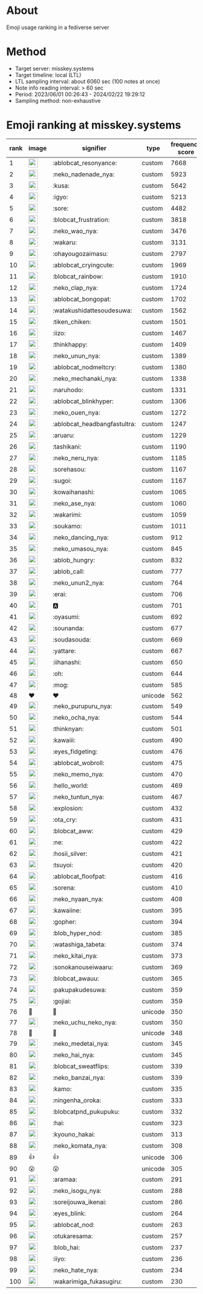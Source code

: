 # About
Emoji usage ranking in a fediverse server

# Method
- Target server: misskey.systems
- Target timeline: local (LTL)
- LTL sampling interval: about 6060 sec (100 notes at once)
- Note info reading interval: > 60 sec
- Period: 2023/06/01 00:26:43 - 2024/02/22 19:29:12 
- Sampling method: non-exhaustive

# Emoji ranking at misskey.systems

|rank|image|signifier|type|frequency score|
|----|----|----|----|----|
|1|<img height="24" src="https://misskey.systems/emoji/ablobcat_resonyance.webp">|:ablobcat_resonyance:|custom|7668|
|2|<img height="24" src="https://misskey.systems/emoji/neko_nadenade_nya.webp">|:neko_nadenade_nya:|custom|5923|
|3|<img height="24" src="https://misskey.systems/emoji/kusa.webp">|:kusa:|custom|5642|
|4|<img height="24" src="https://misskey.systems/emoji/igyo.webp">|:igyo:|custom|5213|
|5|<img height="24" src="https://misskey.systems/emoji/sore.webp">|:sore:|custom|4482|
|6|<img height="24" src="https://misskey.systems/emoji/blobcat_frustration.webp">|:blobcat_frustration:|custom|3818|
|7|<img height="24" src="https://misskey.systems/emoji/neko_wao_nya.webp">|:neko_wao_nya:|custom|3476|
|8|<img height="24" src="https://misskey.systems/emoji/wakaru.webp">|:wakaru:|custom|3131|
|9|<img height="24" src="https://misskey.systems/emoji/ohayougozaimasu.webp">|:ohayougozaimasu:|custom|2797|
|10|<img height="24" src="https://misskey.systems/emoji/ablobcat_cryingcute.webp">|:ablobcat_cryingcute:|custom|1969|
|11|<img height="24" src="https://misskey.systems/emoji/blobcat_rainbow.webp">|:blobcat_rainbow:|custom|1910|
|12|<img height="24" src="https://misskey.systems/emoji/neko_clap_nya.webp">|:neko_clap_nya:|custom|1724|
|13|<img height="24" src="https://misskey.systems/emoji/ablobcat_bongopat.webp">|:ablobcat_bongopat:|custom|1702|
|14|<img height="24" src="https://misskey.systems/emoji/watakushidattesoudesuwa.webp">|:watakushidattesoudesuwa:|custom|1562|
|15|<img height="24" src="https://misskey.systems/emoji/tiken_chiken.webp">|:tiken_chiken:|custom|1501|
|16|<img height="24" src="https://misskey.systems/emoji/iizo.webp">|:iizo:|custom|1467|
|17|<img height="24" src="https://misskey.systems/emoji/thinkhappy.webp">|:thinkhappy:|custom|1409|
|18|<img height="24" src="https://misskey.systems/emoji/neko_unun_nya.webp">|:neko_unun_nya:|custom|1389|
|19|<img height="24" src="https://misskey.systems/emoji/ablobcat_nodmeltcry.webp">|:ablobcat_nodmeltcry:|custom|1380|
|20|<img height="24" src="https://misskey.systems/emoji/neko_mechanaki_nya.webp">|:neko_mechanaki_nya:|custom|1338|
|21|<img height="24" src="https://misskey.systems/emoji/naruhodo.webp">|:naruhodo:|custom|1331|
|22|<img height="24" src="https://misskey.systems/emoji/ablobcat_blinkhyper.webp">|:ablobcat_blinkhyper:|custom|1306|
|23|<img height="24" src="https://misskey.systems/emoji/neko_ouen_nya.webp">|:neko_ouen_nya:|custom|1272|
|24|<img height="24" src="https://misskey.systems/emoji/ablobcat_headbangfastultra.webp">|:ablobcat_headbangfastultra:|custom|1247|
|25|<img height="24" src="https://misskey.systems/emoji/aruaru.webp">|:aruaru:|custom|1229|
|26|<img height="24" src="https://misskey.systems/emoji/tashikani.webp">|:tashikani:|custom|1190|
|27|<img height="24" src="https://misskey.systems/emoji/neko_neru_nya.webp">|:neko_neru_nya:|custom|1185|
|28|<img height="24" src="https://misskey.systems/emoji/sorehasou.webp">|:sorehasou:|custom|1167|
|29|<img height="24" src="https://misskey.systems/emoji/sugoi.webp">|:sugoi:|custom|1167|
|30|<img height="24" src="https://misskey.systems/emoji/kowaihanashi.webp">|:kowaihanashi:|custom|1065|
|31|<img height="24" src="https://misskey.systems/emoji/neko_ase_nya.webp">|:neko_ase_nya:|custom|1060|
|32|<img height="24" src="https://misskey.systems/emoji/wakarimi.webp">|:wakarimi:|custom|1059|
|33|<img height="24" src="https://misskey.systems/emoji/soukamo.webp">|:soukamo:|custom|1011|
|34|<img height="24" src="https://misskey.systems/emoji/neko_dancing_nya.webp">|:neko_dancing_nya:|custom|912|
|35|<img height="24" src="https://misskey.systems/emoji/neko_umasou_nya.webp">|:neko_umasou_nya:|custom|845|
|36|<img height="24" src="https://misskey.systems/emoji/ablob_hungry.webp">|:ablob_hungry:|custom|832|
|37|<img height="24" src="https://misskey.systems/emoji/ablob_call.webp">|:ablob_call:|custom|777|
|38|<img height="24" src="https://misskey.systems/emoji/neko_unun2_nya.webp">|:neko_unun2_nya:|custom|764|
|39|<img height="24" src="https://misskey.systems/emoji/erai.webp">|:erai:|custom|706|
|40|<img height="24" src="https://misskey.systems/emoji/a.webp">|:a:|custom|701|
|41|<img height="24" src="https://misskey.systems/emoji/oyasumi.webp">|:oyasumi:|custom|692|
|42|<img height="24" src="https://misskey.systems/emoji/sounanda.webp">|:sounanda:|custom|677|
|43|<img height="24" src="https://misskey.systems/emoji/soudasouda.webp">|:soudasouda:|custom|669|
|44|<img height="24" src="https://misskey.systems/emoji/yattare.webp">|:yattare:|custom|667|
|45|<img height="24" src="https://misskey.systems/emoji/iihanashi.webp">|:iihanashi:|custom|650|
|46|<img height="24" src="https://misskey.systems/emoji/oh.webp">|:oh:|custom|644|
|47|<img height="24" src="https://misskey.systems/emoji/mog.webp">|:mog:|custom|585|
|48|❤|❤|unicode|562|
|49|<img height="24" src="https://misskey.systems/emoji/neko_purupuru_nya.webp">|:neko_purupuru_nya:|custom|549|
|50|<img height="24" src="https://misskey.systems/emoji/neko_ocha_nya.webp">|:neko_ocha_nya:|custom|544|
|51|<img height="24" src="https://misskey.systems/emoji/thinknyan.webp">|:thinknyan:|custom|501|
|52|<img height="24" src="https://misskey.systems/emoji/kawaiii.webp">|:kawaiii:|custom|490|
|53|<img height="24" src="https://misskey.systems/emoji/eyes_fidgeting.webp">|:eyes_fidgeting:|custom|476|
|54|<img height="24" src="https://misskey.systems/emoji/ablobcat_wobroll.webp">|:ablobcat_wobroll:|custom|475|
|55|<img height="24" src="https://misskey.systems/emoji/neko_memo_nya.webp">|:neko_memo_nya:|custom|470|
|56|<img height="24" src="https://misskey.systems/emoji/hello_world.webp">|:hello_world:|custom|469|
|57|<img height="24" src="https://misskey.systems/emoji/neko_tuntun_nya.webp">|:neko_tuntun_nya:|custom|467|
|58|<img height="24" src="https://misskey.systems/emoji/explosion.webp">|:explosion:|custom|432|
|59|<img height="24" src="https://misskey.systems/emoji/ota_cry.webp">|:ota_cry:|custom|431|
|60|<img height="24" src="https://misskey.systems/emoji/blobcat_aww.webp">|:blobcat_aww:|custom|429|
|61|<img height="24" src="https://misskey.systems/emoji/ne.webp">|:ne:|custom|422|
|62|<img height="24" src="https://misskey.systems/emoji/hosii_silver.webp">|:hosii_silver:|custom|421|
|63|<img height="24" src="https://misskey.systems/emoji/tsuyoi.webp">|:tsuyoi:|custom|420|
|64|<img height="24" src="https://misskey.systems/emoji/ablobcat_floofpat.webp">|:ablobcat_floofpat:|custom|416|
|65|<img height="24" src="https://misskey.systems/emoji/sorena.webp">|:sorena:|custom|410|
|66|<img height="24" src="https://misskey.systems/emoji/neko_nyaan_nya.webp">|:neko_nyaan_nya:|custom|408|
|67|<img height="24" src="https://misskey.systems/emoji/kawaiine.webp">|:kawaiine:|custom|395|
|68|<img height="24" src="https://misskey.systems/emoji/gopher.webp">|:gopher:|custom|394|
|69|<img height="24" src="https://misskey.systems/emoji/blob_hyper_nod.webp">|:blob_hyper_nod:|custom|385|
|70|<img height="24" src="https://misskey.systems/emoji/watashiga_tabeta.webp">|:watashiga_tabeta:|custom|374|
|71|<img height="24" src="https://misskey.systems/emoji/neko_kitai_nya.webp">|:neko_kitai_nya:|custom|373|
|72|<img height="24" src="https://misskey.systems/emoji/sonokanouseiwaaru.webp">|:sonokanouseiwaaru:|custom|369|
|73|<img height="24" src="https://misskey.systems/emoji/blobcat_awauu.webp">|:blobcat_awauu:|custom|365|
|74|<img height="24" src="https://misskey.systems/emoji/pakupakudesuwa.webp">|:pakupakudesuwa:|custom|359|
|75|<img height="24" src="https://misskey.systems/emoji/gojiai.webp">|:gojiai:|custom|359|
|76|🍗|🍗|unicode|350|
|77|<img height="24" src="https://misskey.systems/emoji/neko_uchu_neko_nya.webp">|:neko_uchu_neko_nya:|custom|350|
|78|🎉|🎉|unicode|348|
|79|<img height="24" src="https://misskey.systems/emoji/neko_medetai_nya.webp">|:neko_medetai_nya:|custom|345|
|80|<img height="24" src="https://misskey.systems/emoji/neko_hai_nya.webp">|:neko_hai_nya:|custom|345|
|81|<img height="24" src="https://misskey.systems/emoji/blobcat_sweatflips.webp">|:blobcat_sweatflips:|custom|339|
|82|<img height="24" src="https://misskey.systems/emoji/neko_banzai_nya.webp">|:neko_banzai_nya:|custom|339|
|83|<img height="24" src="https://misskey.systems/emoji/kamo.webp">|:kamo:|custom|335|
|84|<img height="24" src="https://misskey.systems/emoji/ningenha_oroka.webp">|:ningenha_oroka:|custom|333|
|85|<img height="24" src="https://misskey.systems/emoji/blobcatpnd_pukupuku.webp">|:blobcatpnd_pukupuku:|custom|332|
|86|<img height="24" src="https://misskey.systems/emoji/hai.webp">|:hai:|custom|323|
|87|<img height="24" src="https://misskey.systems/emoji/kyouno_hakai.webp">|:kyouno_hakai:|custom|313|
|88|<img height="24" src="https://misskey.systems/emoji/neko_komata_nya.webp">|:neko_komata_nya:|custom|308|
|89|👍|👍|unicode|306|
|90|😮|😮|unicode|305|
|91|<img height="24" src="https://misskey.systems/emoji/aramaa.webp">|:aramaa:|custom|291|
|92|<img height="24" src="https://misskey.systems/emoji/neko_isogu_nya.webp">|:neko_isogu_nya:|custom|288|
|93|<img height="24" src="https://misskey.systems/emoji/soreijouwa_ikenai.webp">|:soreijouwa_ikenai:|custom|286|
|94|<img height="24" src="https://misskey.systems/emoji/eyes_blink.webp">|:eyes_blink:|custom|264|
|95|<img height="24" src="https://misskey.systems/emoji/ablobcat_nod.webp">|:ablobcat_nod:|custom|263|
|96|<img height="24" src="https://misskey.systems/emoji/otukaresama.webp">|:otukaresama:|custom|257|
|97|<img height="24" src="https://misskey.systems/emoji/blob_hai.webp">|:blob_hai:|custom|237|
|98|<img height="24" src="https://misskey.systems/emoji/iiyo.webp">|:iiyo:|custom|236|
|99|<img height="24" src="https://misskey.systems/emoji/neko_hate_nya.webp">|:neko_hate_nya:|custom|234|
|100|<img height="24" src="https://misskey.systems/emoji/wakarimiga_fukasugiru.webp">|:wakarimiga_fukasugiru:|custom|230|
